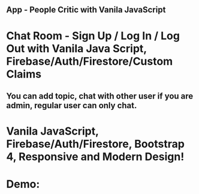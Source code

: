 ## App - People Critic with Vanila JavaScript
# Chat Room - Sign Up / Log In / Log Out with Vanila Java Script, Firebase/Auth/Firestore/Custom Claims

## You can add topic, chat with other user if you are admin, regular user can only chat.

# Vanila JavaScript, Firebase/Auth/Firestore, Bootstrap 4, Responsive and Modern Design!

# Demo: 
